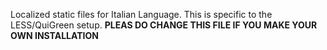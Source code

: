 Localized static files for Italian Language.
This is specific to the LESS/QuiGreen setup.
**PLEAS DO CHANGE THIS FILE IF YOU MAKE YOUR OWN INSTALLATION**
